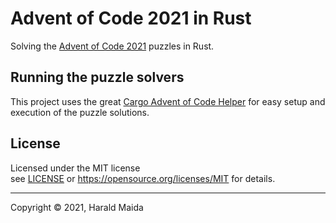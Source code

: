 # Advent of Code 2021 in Rust

Solving the [Advent of Code 2021] puzzles in Rust.

## Running the puzzle solvers

This project uses the great [Cargo Advent of Code Helper] for easy setup and execution of the puzzle
solutions.

## License

Licensed under the MIT license<br/>
see [LICENSE] or https://opensource.org/licenses/MIT for details.

---
[LICENSE]: LICENSE

[Advent of Code 2021]: http://adventofcode.com/2021
[Cargo Advent of Code Helper]: https://github.com/gobanos/cargo-aoc

Copyright &copy; 2021, Harald Maida
